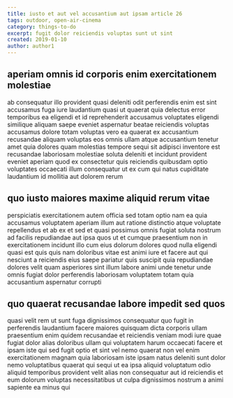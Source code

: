```yaml
---
title: iusto et aut vel accusantium aut ipsam article 26
tags: outdoor, open-air-cinema
category: things-to-do
excerpt: fugit dolor reiciendis voluptas sunt ut sint
created: 2019-01-10
author: author1
---
```


## aperiam omnis id corporis enim exercitationem molestiae

ab consequatur illo provident quasi deleniti odit perferendis enim est sint accusamus fuga iure laudantium quasi ut quaerat quia delectus error temporibus ea eligendi et id reprehenderit accusamus voluptates eligendi similique aliquam saepe eveniet aspernatur beatae reiciendis voluptas accusamus dolore totam voluptas vero ea quaerat ex accusantium recusandae aliquam voluptas eos omnis ullam atque accusantium tenetur amet quia dolores quam molestias tempore sequi sit adipisci inventore est recusandae laboriosam molestiae soluta deleniti et incidunt provident eveniet aperiam quod ex consectetur quis reiciendis quibusdam optio voluptates occaecati illum consequatur ut ex cum qui natus cupiditate laudantium id mollitia aut dolorem rerum

## quo iusto maiores maxime aliquid rerum vitae

perspiciatis exercitationem autem officia sed totam optio nam ea quia accusamus voluptatem aperiam illum aut ratione distinctio atque voluptate repellendus et ab ex et sed et quasi possimus omnis fugiat soluta nostrum ad facilis repudiandae aut ipsa quos ut et cumque praesentium non in exercitationem incidunt illo cum eius dolorum dolores quod nulla eligendi quasi est quis quis nam doloribus vitae est animi iure et facere aut qui nesciunt a reiciendis eius saepe pariatur quis suscipit quia repudiandae dolores velit quam asperiores sint illum labore animi unde tenetur unde omnis fugiat dolor perferendis laboriosam voluptatem totam quia accusantium aspernatur corrupti

## quo quaerat recusandae labore impedit sed quos

quasi velit rem ut sunt fuga dignissimos consequatur quo fugit in perferendis laudantium facere maiores quisquam dicta corporis ullam praesentium enim quidem recusandae et reiciendis veniam modi iure quae fugiat dolor alias doloribus ullam qui voluptatem harum occaecati facere et ipsam iste qui sed fugit optio et sint vel nemo quaerat non vel enim exercitationem magnam quia laboriosam iste ipsam natus deleniti sunt dolor nemo voluptatibus quaerat qui sequi ut ea ipsa aliquid voluptatum odio aliquid temporibus provident velit alias non consequatur aut id reiciendis et eum dolorum voluptas necessitatibus ut culpa dignissimos nostrum a animi sapiente ea minus qui
